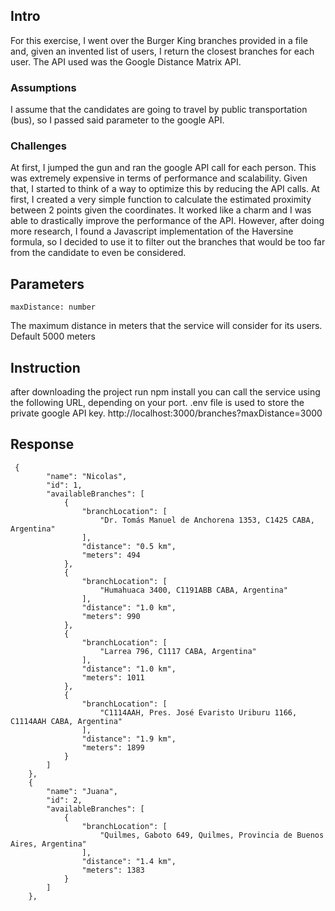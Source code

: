 

## Intro
For this exercise, I went over the Burger King branches provided in a file and, given an invented list of users, I return the closest branches for each user. The API used was the Google Distance Matrix API.

### Assumptions

I assume that the candidates are going to travel by public transportation (bus), so I passed said parameter to the google API.

### Challenges

At first, I jumped the gun and ran the google API call for each person. This was extremely expensive in terms of performance and scalability. Given that, I started to think of a way to optimize this by reducing the API calls. At first, I created a very simple function to calculate the estimated proximity between 2 points given the coordinates. It worked like a charm and I was able to drastically improve the performance of the API. However, after doing more research, I found a Javascript implementation of the Haversine formula, so I decided to use it to filter out the branches that would be too far from the candidate to even be considered.

## Parameters

```
maxDistance: number
```

The maximum distance in meters that the service will consider for its users.
Default 5000 meters

## Instruction

after downloading the project run npm install
you can call the service using the following URL, depending on your port.
.env file is used to store the private google API key.
http://localhost:3000/branches?maxDistance=3000

## Response

```
 {
        "name": "Nicolas",
        "id": 1,
        "availableBranches": [
            {
                "branchLocation": [
                    "Dr. Tomás Manuel de Anchorena 1353, C1425 CABA, Argentina"
                ],
                "distance": "0.5 km",
                "meters": 494
            },
            {
                "branchLocation": [
                    "Humahuaca 3400, C1191ABB CABA, Argentina"
                ],
                "distance": "1.0 km",
                "meters": 990
            },
            {
                "branchLocation": [
                    "Larrea 796, C1117 CABA, Argentina"
                ],
                "distance": "1.0 km",
                "meters": 1011
            },
            {
                "branchLocation": [
                    "C1114AAH, Pres. José Evaristo Uriburu 1166, C1114AAH CABA, Argentina"
                ],
                "distance": "1.9 km",
                "meters": 1899
            }
        ]
    },
    {
        "name": "Juana",
        "id": 2,
        "availableBranches": [
            {
                "branchLocation": [
                    "Quilmes, Gaboto 649, Quilmes, Provincia de Buenos Aires, Argentina"
                ],
                "distance": "1.4 km",
                "meters": 1383
            }
        ]
    },

```
